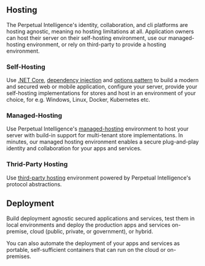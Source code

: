 ## Hosting
The Perpetual Intelligence's identity, collaboration, and cli platforms are hosting agnostic, meaning no hosting limitations at all. Application owners can host their server on their self-hosting environment, use our managed-hosting environment, or rely on third-party to provide a hosting environment.

### Self-Hosting
Use [.NET Core](https://dotnet.microsoft.com/en-us/), [dependency injection](https://docs.microsoft.com/en-us/dotnet/core/extensions/dependency-injection) and [options pattern](https://docs.microsoft.com/en-us/dotnet/core/extensions/options) to build a modern and secured web or mobile application, configure your server, provide your self-hosting implementations for stores and host in an environment of your choice, for e.g. Windows, Linux, Docker, Kubernetes etc.

### Managed-Hosting
Use Perpetual Intelligence's [managed-hosting](deployment/managedhosting.md) environment to host your server with build-in support for multi-tenant store implementations. In minutes, our managed hosting environment enables a secure plug-and-play identity and collaboration for your apps and services.

### Thrid-Party Hosting
Use [third-party hosting](deployment/thirdparty.md) environment powered by Perpetual Intelligence's protocol abstractions.

## Deployment
Build deployment agnostic secured applications and services, test them in local environments and deploy the production apps and services on-premise, cloud (public, private, or government), or hybrid.

You can also automate the deployment of your apps and services as portable, self-sufficient containers that can run on the cloud or on-premises.
